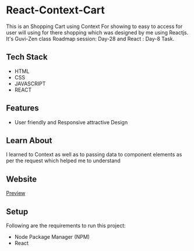 # React-Context-Cart
<p>This is an Shopping Cart using Context For showing to easy to access for user will using for there shopping which was designed by me using Reactjs. It's Guvi-Zen class Roadmap session: Day-28 and React : Day-8 Task.</p>

## Tech Stack
<ul>
  <li>HTML</li>
  <li>CSS</li>
  <li>JAVASCRIPT</li>
  <li>REACT</li>
</ul>

## Features
<ul>
  <li>User friendly and Responsive attractive Design</li>
</ul>

## Learn About
<p>I learned to Context as well as to passing data to component elements as per the request which helped me to understand</p>



## Website
<a href="https://react-context-task.netlify.app/" target="_blank">Preview</a>

## Setup
<p>Following are the requirements to run this project:</p>
<ul>
  <li>Node Package Manager (NPM)</li>
  <li>React</li>
</ul>
